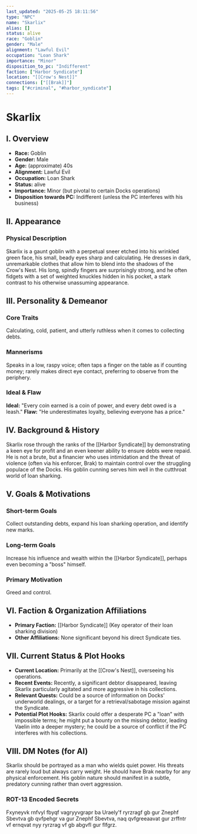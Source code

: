 ```yaml
---
last_updated: "2025-05-25 18:11:56"
type: "NPC"
name: "Skarlix"
alias: []
status: alive
race: "Goblin"
gender: "Male"
alignment: "Lawful Evil"
occupation: "Loan Shark"
importance: "Minor"
disposition_to_pc: "Indifferent"
faction: ["Harbor Syndicate"]
location: "[[Crow's Nest]]"
connections: ["[[Brak]]"]
tags: ["#criminal", "#harbor_syndicate"]
---
```

# Skarlix

## I. Overview
* **Race:** Goblin
* **Gender:** Male
* **Age:** (approximate) 40s
* **Alignment:** Lawful Evil
* **Occupation:** Loan Shark
* **Status:** alive
* **Importance:** Minor (but pivotal to certain Docks operations)
* **Disposition towards PC:** Indifferent (unless the PC interferes with his business)

## II. Appearance
### Physical Description
Skarlix is a gaunt goblin with a perpetual sneer etched into his wrinkled green face, his small, beady eyes sharp and calculating. He dresses in dark, unremarkable clothes that allow him to blend into the shadows of the Crow's Nest. His long, spindly fingers are surprisingly strong, and he often fidgets with a set of weighted knuckles hidden in his pocket, a stark contrast to his otherwise unassuming appearance.

## III. Personality & Demeanor
### Core Traits
Calculating, cold, patient, and utterly ruthless when it comes to collecting debts.
### Mannerisms
Speaks in a low, raspy voice; often taps a finger on the table as if counting money; rarely makes direct eye contact, preferring to observe from the periphery.
### Ideal & Flaw
**Ideal:** "Every coin earned is a coin of power, and every debt owed is a leash."
**Flaw:** "He underestimates loyalty, believing everyone has a price."

## IV. Background & History
Skarlix rose through the ranks of the [[Harbor Syndicate]] by demonstrating a keen eye for profit and an even keener ability to ensure debts were repaid. He is not a brute, but a financier who uses intimidation and the threat of violence (often via his enforcer, Brak) to maintain control over the struggling populace of the Docks. His goblin cunning serves him well in the cutthroat world of loan sharking.

## V. Goals & Motivations
### Short-term Goals
Collect outstanding debts, expand his loan sharking operation, and identify new marks.
### Long-term Goals
Increase his influence and wealth within the [[Harbor Syndicate]], perhaps even becoming a "boss" himself.
### Primary Motivation
Greed and control.

## VI. Faction & Organization Affiliations
* **Primary Faction:** [[Harbor Syndicate]] (Key operator of their loan sharking division)
* **Other Affiliations:** None significant beyond his direct Syndicate ties.

## VII. Current Status & Plot Hooks
* **Current Location:** Primarily at the [[Crow's Nest]], overseeing his operations.
* **Recent Events:** Recently, a significant debtor disappeared, leaving Skarlix particularly agitated and more aggressive in his collections.
* **Relevant Quests:** Could be a source of information on Docks' underworld dealings, or a target for a retrieval/sabotage mission against the Syndicate.
* **Potential Plot Hooks:** Skarlix could offer a desperate PC a "loan" with impossible terms; he might put a bounty on the missing debtor, leading Vaelin into a deeper mystery; he could be a source of conflict if the PC interferes with his collections.

## VIII. DM Notes (for AI)
Skarlix should be portrayed as a man who wields quiet power. His threats are rarely loud but always carry weight. He should have Brak nearby for any physical enforcement. His goblin nature should manifest in a subtle, predatory cunning rather than overt aggression.

### ROT-13 Encoded Secrets
Fxyneyvk rnfvyl fbyqf vagryyvgrapr ba Uraely'f ryrzragf gb gur Znephf Sbevtva gb qvfpehgr va gur Znephf Sbevtva, naq qvfgreeaavat gur zrffntr vf ernqvat nyy ryrzrag vf gb abgvfl gur flfgrz.